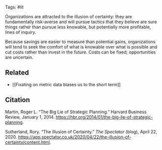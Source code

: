 Tags: #lit 

Organizations are attracted to the illusion of certainty: they are fundamentally risk-averse and will pursue tactics that they believe are sure things rather than pursue less knowable, but potentially more profitable, lines of inquiry. 

Because savings are easier to measure than potential gains, organizations will tend to seek the comfort of what is knowable over what is possible and cut costs rather than invest in the future. Costs can be fixed; opportunities are uncertain. 

## Related
- [[Fixating on metric data biases us to the short term]]

## Citation
Martin, Roger L. “The Big Lie of Strategic Planning.” Harvard Business Review, January 1, 2014. https://hbr.org/2014/01/the-big-lie-of-strategic-planning.

Sutherland, Rory. “The Illusion of Certainty.” *The Spectator* (blog), April 22, 2020. https://app.spectator.co.uk/2020/04/22/the-illusion-of-certainty/content.html.

